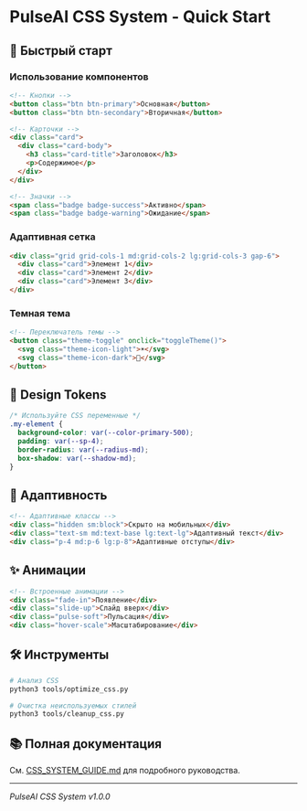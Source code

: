 # PulseAI CSS System - Quick Start

## 🚀 Быстрый старт

### Использование компонентов

```html
<!-- Кнопки -->
<button class="btn btn-primary">Основная</button>
<button class="btn btn-secondary">Вторичная</button>

<!-- Карточки -->
<div class="card">
  <div class="card-body">
    <h3 class="card-title">Заголовок</h3>
    <p>Содержимое</p>
  </div>
</div>

<!-- Значки -->
<span class="badge badge-success">Активно</span>
<span class="badge badge-warning">Ожидание</span>
```

### Адаптивная сетка

```html
<div class="grid grid-cols-1 md:grid-cols-2 lg:grid-cols-3 gap-6">
  <div class="card">Элемент 1</div>
  <div class="card">Элемент 2</div>
  <div class="card">Элемент 3</div>
</div>
```

### Темная тема

```html
<!-- Переключатель темы -->
<button class="theme-toggle" onclick="toggleTheme()">
  <svg class="theme-icon-light">☀️</svg>
  <svg class="theme-icon-dark">🌙</svg>
</button>
```

## 🎨 Design Tokens

```css
/* Используйте CSS переменные */
.my-element {
  background-color: var(--color-primary-500);
  padding: var(--sp-4);
  border-radius: var(--radius-md);
  box-shadow: var(--shadow-md);
}
```

## 📱 Адаптивность

```html
<!-- Адаптивные классы -->
<div class="hidden sm:block">Скрыто на мобильных</div>
<div class="text-sm md:text-base lg:text-lg">Адаптивный текст</div>
<div class="p-4 md:p-6 lg:p-8">Адаптивные отступы</div>
```

## ✨ Анимации

```html
<!-- Встроенные анимации -->
<div class="fade-in">Появление</div>
<div class="slide-up">Слайд вверх</div>
<div class="pulse-soft">Пульсация</div>
<div class="hover-scale">Масштабирование</div>
```

## 🛠️ Инструменты

```bash
# Анализ CSS
python3 tools/optimize_css.py

# Очистка неиспользуемых стилей
python3 tools/cleanup_css.py
```

## 📚 Полная документация

См. [CSS_SYSTEM_GUIDE.md](CSS_SYSTEM_GUIDE.md) для подробного руководства.

---

*PulseAI CSS System v1.0.0*
